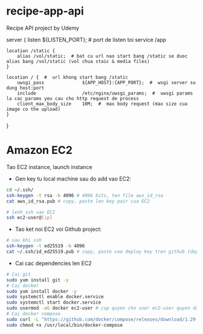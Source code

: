# recipe-app-api
Recipe API project by Udemy

server {
    listen ${LISTEN_PORT};  # port de listen toi service /app

    location /static {
        alias /vol/static;  # bat cu url nao start bang /static se duoc alias bang /vol/static (vol chua staic & media files)
    }

    location / {  #  url khong start bang /static
        uwsgi_pass              ${APP_HOST}:{APP_PORT};  #  wsgi server su dung host:port
        include                 /etc/nginx/uwsgi_params;  #  uwsgi params la cac params yeu cau cho http request de process
        client_max_body_size    10M;  #  max body request (max size cua image co the upload)
    }
}

# Amazon EC2
Tao EC2 instance, launch instance
- Gen key tu local machine sau do add vao EC2:
```bash
cd ~/.ssh/
ssh-keygen -t rsa -b 4096 # 4096 bits, ten file aws_id_rsa
cat aws_id_rsa.pub # copy, paste len key pair cua EC2

# lenh ssh vao EC2
ssh ec2-user@[ip]
```
- Tao ket noi EC2 voi Github project:
```bash
# sau khi ssh
ssh-keygen -t ed25519 -b 4096
cat ~/.ssh/id_ed25519.pub # copy, paste vao deploy key tren github (deploy: chi pull, khong push)
```
- Cai cac dependencies len EC2
```bash
# Cai git
sudo yum install git -y
# Cai docker
sudo yum install docker -y
sudo systemctl enable docker.service
sudo systemctl start docker.service
sudo usermod -aG docker ec2-user # cap quyen cho user ec2-user quyen docker root
# Cai docker compose
sudo curl -L "https://github.com/docker/compose/releases/download/1.29.1/docker-compose-$(uname -s)-$(uname -m)" -o /usr/local/bin/docker-compose
sudo chmod +x /usr/local/bin/docker-compose
```